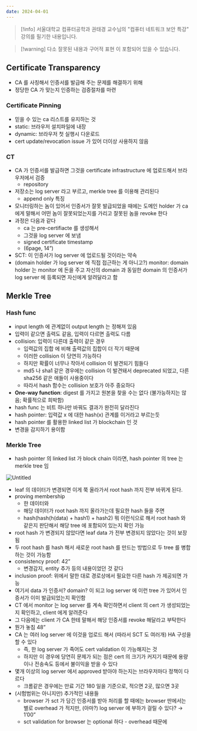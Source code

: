 ```yaml
---
date: 2024-04-01
---
```

> [!info] 서울대학교 컴퓨터공학과 권태경 교수님의 "컴퓨터 네트워크 보안 특강" 강의를 필기한 내용입니다.

> [!warning] 다소 잘못된 내용과 구어적 표현 이 포함되어 있을 수 있습니다.

## Certificate Transparency

- CA 를 사칭해서 인증서를 발급해 주는 문제를 해결하기 위해
- 정당한 CA 가 맞는지 인증하는 검증절차를 마련

### Certificate Pinning

- 믿을 수 있는 ca 리스트를 유지하는 것
- static: 브라우저 설치파일에 내장
- dynamic: 브라우저 첫 실행시 다운로드
- cert update/revocation issue 가 있어 더이상 사용하지 않음

### CT

- CA 가 인증서를 발급하면 그것을 certificate infrastructure 에 업로드해서 브라우저에서 검증
    - repository
- 저장소는 log server 라고 부르고, merkle tree 를 이용해 관리된다
    - append only 특징
- 모니터링하는 놈이 있어서 인증서가 잘못 발급되었을 때에는 도메인 holder 가 ca 에게 말해서 어떤 놈이 잘못되었는지를 가리고 잘못된 놈을 revoke 한다
- 과정은 다음과 같다
    - ca 는 pre-certifiacte 를 생성해서
    - 그것을 log server 에 보냄
    - signed certificate timestamp
    - (6page, 14”)
- SCT: 이 인증서가 log server 에 업로드될 것이라는 약속
- (domain holder 가 log server 에 직접 접근하는 게 아니고?) monitor: domain holder 는 monitor 에 돈을 주고 자신의 domain 과 동일한 domain 의 인증서가 log server 에 등록되면 자신에게 알려달라고 함

## Merkle Tree

### Hash func

- input length 에 관계없이 output length 는 정해져 있음
- 입력이 같으면 출력도 같음, 입력이 다르면 출력도 다름
- collision: 입력이 다른데 출력이 같은 경우
    - 입력값의 집합 에 비해 출력값의 집합이 더 작기 때문에
    - 이러한 collision 이 당연히 가능하다
    - 하지만 확률이 너무나 작아서 collision 이 발견되기 힘들다
    - md5 나 sha1 같은 경우에는 collision 이 발견돼서 deprecated 되었고, 다른 sha256 같은 애들이 사용중이다
    - 따라서 hash 함수는 collision 보호가 아주 중요하다
- **One-way function**: digest 를 가지고 원본을 찾을 수는 없다 (불가능하지는 않음; 확률적으로 희박함)
- hash func 는 비트 하나만 바꿔도 결과가 완전히 달라진다
- hash pointer: 입력값 x 에 대한 hash(x) 관계를 이거라고 부르는듯
- hash pointer 를 활용한 linked list 가 blockchain 인 것
- 변경을 감지하기 용이함

### Merkle Tree

- hash pointer 의 linked list 가 block chain 이라면, hash pointer 의 tree 는 merkle tree 임

![Untitled](https://prod-files-secure.s3.us-west-2.amazonaws.com/59c1ffa1-e022-4514-88a3-086cb6727db8/7302c5be-58bf-4ec1-90e6-af9861d91628/Untitled.png)

- leaf 의 데이터가 변경되면 이게 쭉 올라가서 root hash 까지 전부 바뀌게 된다.
- proving membership
    - 한 데이터와
    - 해당 데이터가 root hash 까지 올라가는데 필요한 hash 들을 주면
    - hash(hash(h(data) + hash1) + hash2) 뭐 이런식으로 해서 root hash 와 같은지 판단해서 해당 tree 에 포함되어 있는지 확인 가능
- root hash 가 변경되지 않았다면 leaf data 가 전부 변경되지 않았다는 것이 보장됨
- 두 root hash 를 hash 해서 새로운 root hash 를 만드는 방법으로 두 tree 를 병합하는 것이 가능함
- consistency proof: 42”
    - 변경감지, entity 추가 등의 내용이었던 것 같다
- inclusion proof: 위에서 말한 대로 경로상에서 필요한 다른 hash 가 제공되면 가능
- 여기서 data 가 인증서? domain? 이 되고 log server 에 이런 tree 가 있어서 인증서가 이미 발급되었는지 확인함
- CT 에서 monitor 는 log server 를 계속 확인하면서 client 의 cert 가 생성되었는지 확인하고, client 에게 알려준다
- 그 다음에는 client 가 CA 한테 말해서 해당 인증서를 revoke 해달라고 부탁한다
- 뭔가 놓침 48”
- CA 는 여러 log server 에 이것을 업로드 해서 (따라서 SCT 도 여러개) HA 구성을 할 수 있다
    - 즉, 한 log server 가 죽어도 cert validation 이 가능해지는 것
    - 하지만 이 경우에 당연히 문제가 되는 점은 cert 의 크기가 커지기 때문에 용량이나 전송속도 등에서 불이익을 받을 수 있다
- 몇개 이상의 log server 에서 approved 받아야 하는지는 브라우저마다 정책이 다르다
    - 크롬같은 경우에는 만료 기간 180 일을 기준으로, 적으면 2곳, 많으면 3곳
- (시험범위는 아니지만) 추가적인 내용들
    - browser 가 sct 가 담긴 인증서를 받아 처리를 할 때에는 browser 딴에서는 별로 overhead 가 적지만, (아마?) log server 에 부하가 걸릴 수 있다? → 1’00”
    - sct validation for browser 는 optional 하다 - overhead 때문에
